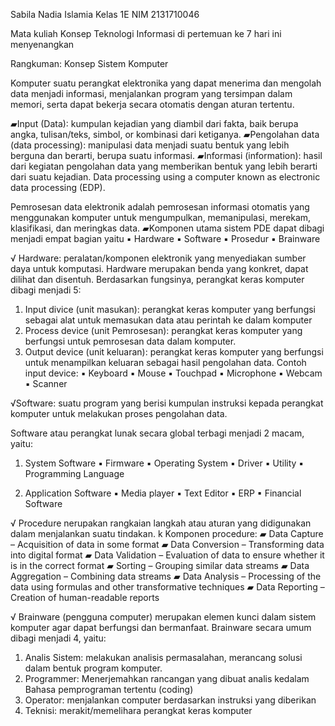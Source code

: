 Sabila Nadia Islamia 
Kelas 1E
NIM 2131710046

Mata kuliah Konsep Teknologi Informasi di pertemuan ke 7 hari ini menyenangkan

Rangkuman: 
Konsep Sistem Komputer

Komputer suatu perangkat elektronika yang dapat menerima dan mengolah data menjadi informasi, menjalankan program yang tersimpan dalam memori, serta dapat bekerja secara
otomatis dengan aturan tertentu.

▰Input (Data): kumpulan kejadian yang diambil dari fakta, baik berupa
 angka, tulisan/teks, simbol, or kombinasi dari ketiganya.
▰Pengolahan data (data processing): manipulasi data menjadi suatu
 bentuk yang lebih berguna dan berarti, berupa suatu informasi.
▰Informasi (information): hasil dari kegiatan pengolahan data yang 
memberikan bentuk yang lebih berarti dari suatu kejadian. 
Data processing using a computer known as electronic data processing (EDP).

Pemrosesan data elektronik adalah pemrosesan informasi otomatis
 yang menggunakan komputer untuk mengumpulkan, memanipulasi,
 merekam, klasifikasi, dan meringkas data.
▰Komponen utama sistem PDE dapat dibagi menjadi empat bagian
yaitu
▪ Hardware
▪ Software
▪ Prosedur
▪ Brainware

√ Hardware: peralatan/komponen elektronik yang menyediakan sumber
 daya untuk komputasi. Hardware merupakan benda yang konkret,
 dapat dilihat dan disentuh.
Berdasarkan fungsinya, perangkat keras komputer dibagi menjadi 5:
1. Input divice (unit masukan): perangkat keras komputer yang berfungsi
 sebagai alat untuk memasukan data atau perintah ke dalam komputer
2. Process device (unit Pemrosesan): perangkat keras komputer yang
 berfungsi untuk pemrosesan data dalam komputer.
3. Output device (unit keluaran): perangkat keras komputer yang berfungsi
 untuk menampilkan keluaran sebagai hasil pengolahan data. 
Contoh input device:
▪ Keyboard
▪ Mouse
▪ Touchpad
▪ Microphone
▪ Webcam
▪ Scanner

√Software: suatu program yang berisi kumpulan instruksi kepada
 perangkat komputer untuk melakukan proses pengolahan data.

Software atau perangkat lunak secara global terbagi menjadi 2
 macam, yaitu:
1. System Software
▪ Firmware
▪ Operating System
▪ Driver
▪ Utility
▪ Programming Language

2. Application Software
▪ Media player
▪ Text Editor
▪ ERP
▪ Financial Software

√ Procedure nerupakan rangkaian langkah atau aturan yang didigunakan dalam menjalankan suatu tindakan. k
Komponen procedure: 
▰ Data Capture – Acquisition of data in some format
▰ Data Conversion – Transforming data into digital format
▰ Data Validation – Evaluation of data to ensure whether it is in the correct format
▰ Sorting – Grouping similar data streams
▰ Data Aggregation – Combining data streams
▰ Data Analysis – Processing of the data using formulas and other transformative techniques
▰ Data Reporting – Creation of human-readable reports

√ Brainware (pengguna computer) merupakan elemen kunci dalam
 sistem komputer agar dapat berfungsi dan bermanfaat.
Brainware secara umum dibagi menjadi 4, yaitu: 
1. Analis Sistem: melakukan analisis permasalahan, merancang solusi
 dalam bentuk program komputer.
2. Programmer: Menerjemahkan rancangan yang dibuat analis
 kedalam Bahasa pemprograman tertentu (coding)
3. Operator: menjalankan computer berdasarkan instruksi yang
 diberikan
4. Teknisi: merakit/memelihara perangkat keras komputer
